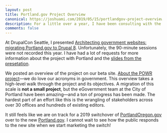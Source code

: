 ```yaml
---
layout: post
title: Portland.gov Project Overview
canonical: https://joshuami.com/2019/05/15/portlandgov-project-overview/
description: For a little over a year, I have been consulting with the City of Portland, Oregon to transform their website into a place where services and information are easy to find, access, and understand.
comments: false
---
```

At DrupalCon Seattle, I presented [Architecting government websites: migrating Portland.gov to Drupal 8](https://events.drupal.org/seattle2019/sessions/content-structures-government-websites-build-plan-portlandgov). Unfortunately, the 90-minute sessions were not recorded this year. I have had a lot of requests for more information about the project with Portland and the [slides from the presetation](https://events.drupal.org/sites/default/files/slides/Migrating%20Portlandgov%20DrupalCon%20Seattle2019%20compressed.pdf). 

We posted an overview of the project on our beta site. [About the POWR project](https://beta.portland.gov/powr/about)—we do love our acronyms in government. This overview takes a high-level walk through the project and its objectives. A migration of this scale is **not a small project**, but the eGovernment team at the City of Portland have been amazing—and a ton of progress has been made. The hardest part of an effort like this is the wrangling of stakeholders across over 30 offices and hundreds of existing editors.

It still feels like we are on track for a 2019 switchover of [PortlandOregon.gov](https://www.portlandoregon.gov/) over to the new [Portland.gov](https://portland.gov/). I cannot wait to see how the public responds to the new site when we start marketing the switch!
